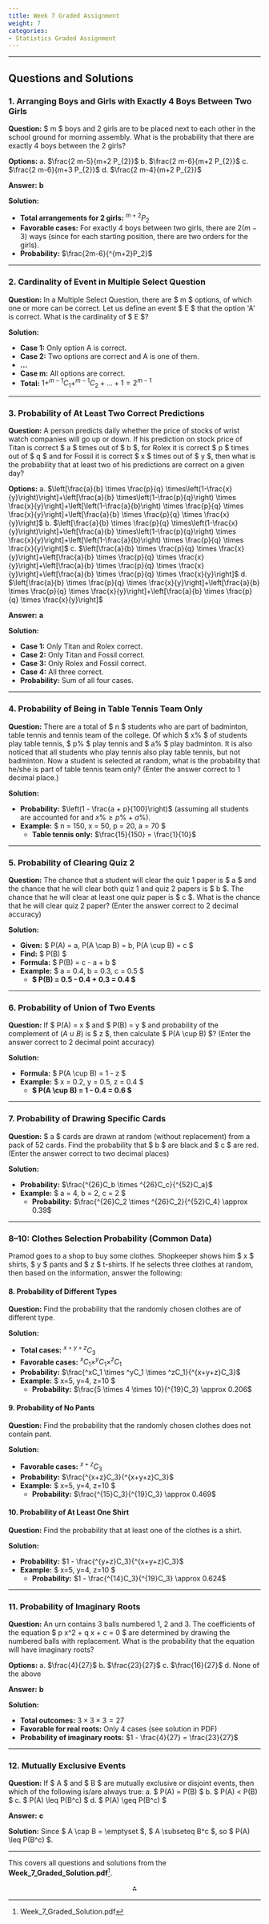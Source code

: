 ```yaml
---
title: Week 7 Graded Assignment 
weight: 7
categories:
- Statistics Graded Assignment
---
```


---

## **Questions and Solutions**

### **1. Arranging Boys and Girls with Exactly 4 Boys Between Two Girls**

**Question:**
\$ m \$ boys and 2 girls are to be placed next to each other in the school ground for morning assembly. What is the probability that there are exactly 4 boys between the 2 girls?

**Options:**
a. $\frac{2 m-5}{m+2 P_{2}}$
b. $\frac{2 m-6}{m+2 P_{2}}$
c. $\frac{2 m-6}{m+3 P_{2}}$
d. $\frac{2 m-4}{m+2 P_{2}}$

**Answer:** **b**

**Solution:**

- **Total arrangements for 2 girls:** $^{m+2}P_2$
- **Favorable cases:** For exactly 4 boys between two girls, there are $2(m-3)$ ways (since for each starting position, there are two orders for the girls).
- **Probability:** $\frac{2m-6}{^{m+2}P_2}$

---

### **2. Cardinality of Event in Multiple Select Question**

**Question:**
In a Multiple Select Question, there are \$ m \$ options, of which one or more can be correct. Let us define an event \$ E \$ that the option 'A' is correct. What is the cardinality of \$ E \$?

**Solution:**

- **Case 1:** Only option A is correct.
- **Case 2:** Two options are correct and A is one of them.
- **...**
- **Case m:** All options are correct.
- **Total:** $1 + ^{m-1}C_1 + ^{m-1}C_2 + \ldots + 1 = 2^{m-1}$

---

### **3. Probability of At Least Two Correct Predictions**

**Question:**
A person predicts daily whether the price of stocks of wrist watch companies will go up or down. If his prediction on stock price of Titan is correct \$ a \$ times out of \$ b \$, for Rolex it is correct \$ p \$ times out of \$ q \$ and for Fossil it is correct \$ x \$ times out of \$ y \$, then what is the probability that at least two of his predictions are correct on a given day?

**Options:**
a. $\left[\frac{a}{b} \times \frac{p}{q} \times\left(1-\frac{x}{y}\right)\right]+\left[\frac{a}{b} \times\left(1-\frac{p}{q}\right) \times \frac{x}{y}\right]+\left[\left(1-\frac{a}{b}\right) \times \frac{p}{q} \times \frac{x}{y}\right]+\left[\frac{a}{b} \times \frac{p}{q} \times \frac{x}{y}\right]$
b. $\left[\frac{a}{b} \times \frac{p}{q} \times\left(1-\frac{x}{y}\right)\right]+\left[\frac{a}{b} \times\left(1-\frac{p}{q}\right) \times \frac{x}{y}\right]+\left[\left(1-\frac{a}{b}\right) \times \frac{p}{q} \times \frac{x}{y}\right]$
c. $\left[\frac{a}{b} \times \frac{p}{q} \times \frac{x}{y}\right]+\left[\frac{a}{b} \times \frac{p}{q} \times \frac{x}{y}\right]+\left[\frac{a}{b} \times \frac{p}{q} \times \frac{x}{y}\right]+\left[\frac{a}{b} \times \frac{p}{q} \times \frac{x}{y}\right]$
d. $\left[\frac{a}{b} \times \frac{p}{q} \times \frac{x}{y}\right]+\left[\frac{a}{b} \times \frac{p}{q} \times \frac{x}{y}\right]+\left[\frac{a}{b} \times \frac{p}{q} \times \frac{x}{y}\right]$

**Answer:** **a**

**Solution:**

- **Case 1:** Only Titan and Rolex correct.
- **Case 2:** Only Titan and Fossil correct.
- **Case 3:** Only Rolex and Fossil correct.
- **Case 4:** All three correct.
- **Probability:** Sum of all four cases.

---

### **4. Probability of Being in Table Tennis Team Only**

**Question:**
There are a total of \$ n \$ students who are part of badminton, table tennis and tennis team of the college. Of which \$ x\% \$ of students play table tennis, \$ p\% \$ play tennis and \$ a\% \$ play badminton. It is also noticed that all students who play tennis also play table tennis, but not badminton. Now a student is selected at random, what is the probability that he/she is part of table tennis team only? (Enter the answer correct to 1 decimal place.)

**Solution:**

- **Probability:** $\left(1 - \frac{a + p}{100}\right)$ (assuming all students are accounted for and $x\% \geq p\% + a\%$).
- **Example:** \$ n = 150, x = 50, p = 20, a = 70 \$
    - **Table tennis only:** $\frac{15}{150} = \frac{1}{10}$

---

### **5. Probability of Clearing Quiz 2**

**Question:**
The chance that a student will clear the quiz 1 paper is \$ a \$ and the chance that he will clear both quiz 1 and quiz 2 papers is \$ b \$. The chance that he will clear at least one quiz paper is \$ c \$. What is the chance that he will clear quiz 2 paper? (Enter the answer correct to 2 decimal accuracy)

**Solution:**

- **Given:** \$ P(A) = a, P(A \cap B) = b, P(A \cup B) = c \$
- **Find:** \$ P(B) \$
- **Formula:** \$ P(B) = c - a + b \$
- **Example:** \$ a = 0.4, b = 0.3, c = 0.5 \$
    - **\$ P(B) = 0.5 - 0.4 + 0.3 = 0.4 \$**

---

### **6. Probability of Union of Two Events**

**Question:**
If \$ P(A) = x \$ and \$ P(B) = y \$ and probability of the complement of $(A \cup B)$ is \$ z \$, then calculate \$ P(A \cup B) \$? (Enter the answer correct to 2 decimal point accuracy)

**Solution:**

- **Formula:** \$ P(A \cup B) = 1 - z \$
- **Example:** \$ x = 0.2, y = 0.5, z = 0.4 \$
    - **\$ P(A \cup B) = 1 - 0.4 = 0.6 \$**

---

### **7. Probability of Drawing Specific Cards**

**Question:**
\$ a \$ cards are drawn at random (without replacement) from a pack of 52 cards. Find the probability that \$ b \$ are black and \$ c \$ are red. (Enter the answer correct to two decimal places)

**Solution:**

- **Probability:** $\frac{^{26}C_b \times ^{26}C_c}{^{52}C_a}$
- **Example:** \$ a = 4, b = 2, c = 2 \$
    - **Probability:** $\frac{^{26}C_2 \times ^{26}C_2}{^{52}C_4} \approx 0.39$

---

### **8–10: Clothes Selection Probability (Common Data)**

Pramod goes to a shop to buy some clothes. Shopkeeper shows him \$ x \$ shirts, \$ y \$ pants and \$ z \$ t-shirts. If he selects three clothes at random, then based on the information, answer the following:

#### **8. Probability of Different Types**

**Question:**
Find the probability that the randomly chosen clothes are of different type.

**Solution:**

- **Total cases:** $^{x+y+z}C_3$
- **Favorable cases:** $^xC_1 \times ^yC_1 \times ^zC_1$
- **Probability:** $\frac{^xC_1 \times ^yC_1 \times ^zC_1}{^{x+y+z}C_3}$
- **Example:** \$ x=5, y=4, z=10 \$
    - **Probability:** $\frac{5 \times 4 \times 10}{^{19}C_3} \approx 0.206$


#### **9. Probability of No Pants**

**Question:**
Find the probability that the randomly chosen clothes does not contain pant.

**Solution:**

- **Favorable cases:** $^{x+z}C_3$
- **Probability:** $\frac{^{x+z}C_3}{^{x+y+z}C_3}$
- **Example:** \$ x=5, y=4, z=10 \$
    - **Probability:** $\frac{^{15}C_3}{^{19}C_3} \approx 0.469$


#### **10. Probability of At Least One Shirt**

**Question:**
Find the probability that at least one of the clothes is a shirt.

**Solution:**

- **Probability:** $1 - \frac{^{y+z}C_3}{^{x+y+z}C_3}$
- **Example:** \$ x=5, y=4, z=10 \$
    - **Probability:** $1 - \frac{^{14}C_3}{^{19}C_3} \approx 0.624$

---

### **11. Probability of Imaginary Roots**

**Question:**
An urn contains 3 balls numbered 1, 2 and 3. The coefficients of the equation \$ p x^2 + q x + c = 0 \$ are determined by drawing the numbered balls with replacement. What is the probability that the equation will have imaginary roots?

**Options:**
a. $\frac{4}{27}$
b. $\frac{23}{27}$
c. $\frac{16}{27}$
d. None of the above

**Answer:** **b**

**Solution:**

- **Total outcomes:** $3 \times 3 \times 3 = 27$
- **Favorable for real roots:** Only 4 cases (see solution in PDF)
- **Probability of imaginary roots:** $1 - \frac{4}{27} = \frac{23}{27}$

---

### **12. Mutually Exclusive Events**

**Question:**
If \$ A \$ and \$ B \$ are mutually exclusive or disjoint events, then which of the following is/are always true:
a. \$ P(A) = P(B) \$
b. \$ P(A) < P(B) \$
c. \$ P(A) \leq P(B^c) \$
d. \$ P(A) \geq P(B^c) \$

**Answer:** **c**

**Solution:**
Since \$ A \cap B = \emptyset \$, \$ A \subseteq B^c \$, so \$ P(A) \leq P(B^c) \$.

---

This covers all questions and solutions from the **Week_7_Graded_Solution.pdf**[^1].

<div style="text-align: center">⁂</div>

[^1]: Week_7_Graded_Solution.pdf

[^2]: https://www.studocu.com/in/document/indian-institute-of-technology-madras/programming-and-data-science/week-7-ct-ct-week-7-ga-solutions/67414512

[^3]: https://www.scribd.com/document/665102324/Week-7-Graded-Assignment-Solution

[^4]: https://gradedassignments.github.io/ct-week-7-graded-assignments-iit-madras/

[^5]: https://gradedassignments.github.io/maths-week-7-graded-assignments-iit-madras/

[^6]: https://www.studocu.com/in/document/indian-institute-of-technology-madras/iitm-online-degree-data-science-and-programming/maths-week-7-graded-assignments-iit-madras/100828057

[^7]: https://telegram.me/s/IIT_Madras_Graded_Assignment_Sol

[^8]: https://www.youtube.com/watch?v=2UJOUISDEkc

[^9]: https://www.youtube.com/watch?v=qoU8C02-95Y

[^10]: https://www.scribd.com/document/648260885/Week-7-Probability

[^11]: https://www.youtube.com/watch?v=qWxF5zW6y2s

